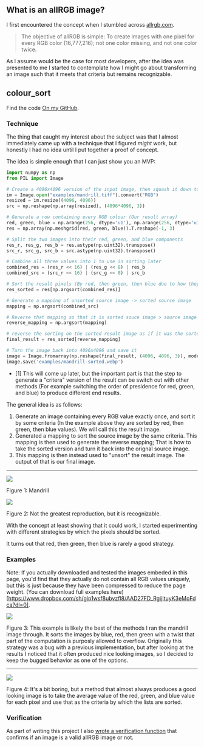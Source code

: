 ## What is an allRGB image?

I first encountered the concept when I stumbled across [allrgb.com](https://allrgb.com/).

> The objective of allRGB is simple: To create images with one pixel for every RGB color (16,777,216); not one color missing, and not one color twice.

As I assume would be the case for most developers, after the idea was presented to me I started to contemplate how I might go about transforming an image such that it meets that criteria but remains recognizable.

## colour_sort

Find the code [On my GitHub](https://github.com/buckley-w-david/colour_sort).

### Technique

The thing that caught my interest about the subject was that I almost immediately came up with a technique that I figured _might_ work, but honestly I had no idea until I put together a proof of concept.

The idea is simple enough that I can just show you an MVP:

```python
import numpy as np
from PIL import Image

# Create a 4096x4096 version of the input image, then squash it down to a single row
im = Image.open("examples/mandrill.tiff").convert("RGB")
resized = im.resize((4096, 4096))
src = np.reshape(np.array(resized), (4096*4096, 3))

# Generate a row containing every RGB colour (Our result array)
red, green, blue = np.arange(256, dtype='u1'), np.arange(256, dtype='u1'), np.arange(256, dtype='u1')
res = np.array(np.meshgrid(red, green, blue)).T.reshape(-1, 3)

# Split the two images into their red, green, and blue components
res_r, res_g, res_b = res.astype(np.uint32).transpose()
src_r, src_g, src_b = src.astype(np.uint32).transpose()

# Combine all three values into 1 to use in sorting later
combined_res = (res_r << 16) | (res_g << 8) | res_b
combined_src = (src_r << 16) | (src_g << 8) | src_b

# Sort the result pixels (By red, then green, then blue due to how they were combined) [1]
res_sorted = res[np.argsort(combined_res)]

# Generate a mapping of unsorted source image -> sorted source image
mapping = np.argsort(combined_src)

# Reverse that mapping so that it is sorted souce image > source image
reverse_mapping = np.argsort(mapping)

# reverse the sorting on the sorted result image as if it was the sorted source image
final_result = res_sorted[reverse_mapping]

# Turn the image back into 4096x4096 and save it
image = Image.fromarray(np.reshape(final_result, (4096, 4096, 3)), mode='RGB')
image.save('examples/mandrill-sorted.webp')
```

- [1] This will come up later, but the important part is that the step to generate a "critera" version of the result can be switch out with other methods (For example switching the order of presidence for red, green, and blue) to produce different end results.

The general idea is as follows:

1. Generate an image containing every RGB value exactly once, and sort it by some criteria (In the example above they are sorted by red, then green, then blue values). We will call this the result image.
2. Generated a mapping to sort the source image by the same criteria. This mapping is then used to generate the reverse mapping; That is how to take the sorted version and turn it back into the orignal source image.
3. This mapping is then instead used to "unsort" the result image. The output of that is our final image.

---

<img src="/blog/assets/mandrill.jpg">

Figure 1: Mandrill

<img src="/blog/assets/mandrill-rgb.webp">

Figure 2: Not the greatest reproduction, but it is recognizable.

With the concept at least showing that it could work, I started experimenting with different strategies by which the pixels should be sorted.

It turns out that red, then green, then blue is rarely a good strategy.

### Examples

Note: If you actually downloaded and tested the images embeded in this page, you'd find that they actually do not contain all RGB values uniquely, but this is just because they have been compressed to reduce the page weight. (You can download full examples here)[https://www.dropbox.com/sh/gjp1wsf8ubvzfl8/AAD27FD_RgjjItuyK3eMoFdca?dl=0].

<img src="/blog/assets/mandrill-brgc.webp">

Figure 3: This example is likely the best of the methods I ran the mandrill image through. It sorts the images by blue, red, then green with a twist that part of the computation is purposly allowed to overflow. Originally this strategy was a bug with a previous implementation, but after looking at the results I noticed that it often produced nice looking images, so I decided to keep the bugged behavior as one of the options.

---

<img src="/blog/assets/mandrill-avg.webp">

Figure 4: It's a bit boring, but a method that almost always produces a good looking image is to take the average value of the red, green, and blue value for each pixel and use that as the criteria by which the lists are sorted.

### Verification

As part of writing this project I also [wrote a verification function](https://github.com/buckley-w-david/colour_sort/blob/master/colour_sort/verify.py) that confirms if an image is a valid allRGB image or not.
